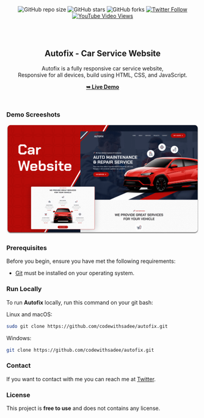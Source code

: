 <div align="center">
  
  ![GitHub repo size](https://img.shields.io/github/repo-size/codewithsadee/autofix)
  ![GitHub stars](https://img.shields.io/github/stars/codewithsadee/autofix?style=social)
  ![GitHub forks](https://img.shields.io/github/forks/codewithsadee/autofix?style=social)
  [![Twitter Follow](https://img.shields.io/twitter/follow/codewithsadee?style=social)](https://twitter.com/intent/follow?screen_name=codewithsadee)
  [![YouTube Video Views](https://img.shields.io/youtube/views/DcTLSTbDXww?style=social)](https://youtu.be/DcTLSTbDXww)

  <br />
  <br />

  <h2 align="center">Autofix - Car Service Website</h2>

  Autofix is a fully responsive car service website, <br />Responsive for all devices, build using HTML, CSS, and JavaScript.

  <a href="https://codewithsadee.github.io/autofix/"><strong>➥ Live Demo</strong></a>

</div>

<br />

### Demo Screeshots

![Autofix Desktop Demo](./readme-images/desktop.png "Desktop Demo")

### Prerequisites

Before you begin, ensure you have met the following requirements:

* [Git](https://git-scm.com/downloads "Download Git") must be installed on your operating system.

### Run Locally

To run **Autofix** locally, run this command on your git bash:

Linux and macOS:

```bash
sudo git clone https://github.com/codewithsadee/autofix.git
```

Windows:

```bash
git clone https://github.com/codewithsadee/autofix.git
```

### Contact

If you want to contact with me you can reach me at [Twitter](https://www.twitter.com/codewithsadee).

### License

This project is **free to use** and does not contains any license.
